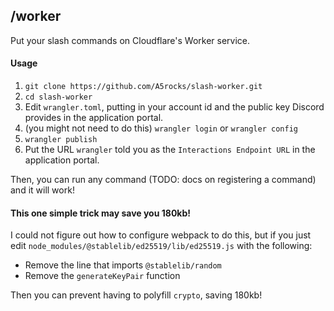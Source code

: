 ## /worker

Put your slash commands on Cloudflare's Worker service.

#### Usage

1) `git clone https://github.com/A5rocks/slash-worker.git`
2) `cd slash-worker`
3) Edit `wrangler.toml`, putting in your account id and the public key Discord
   provides in the application portal.
4) (you might not need to do this) `wrangler login` or `wrangler config`
5) `wrangler publish`
6) Put the URL `wrangler` told you as the `Interactions Endpoint URL` in the
   application portal.

Then, you can run any command (TODO: docs on registering a command) and it
will work!

#### This one simple trick may save you 180kb!

I could not figure out how to configure webpack to do this, but if you just
edit `node_modules/@stablelib/ed25519/lib/ed25519.js` with the following:

-   Remove the line that imports `@stablelib/random`
-   Remove the `generateKeyPair` function

Then you can prevent having to polyfill `crypto`, saving 180kb!
